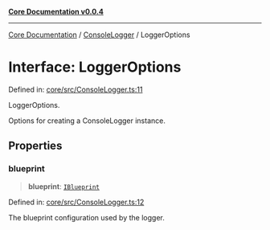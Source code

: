 [**Core Documentation v0.0.4**](../../README.md)

***

[Core Documentation](../../modules.md) / [ConsoleLogger](../README.md) / LoggerOptions

# Interface: LoggerOptions

Defined in: [core/src/ConsoleLogger.ts:11](https://github.com/stonemjs/core/blob/8c14a336c794eb98d8513b950cb1c2786962eaaf/src/ConsoleLogger.ts#L11)

LoggerOptions.

Options for creating a ConsoleLogger instance.

## Properties

### blueprint

> **blueprint**: [`IBlueprint`](../../declarations/type-aliases/IBlueprint.md)

Defined in: [core/src/ConsoleLogger.ts:12](https://github.com/stonemjs/core/blob/8c14a336c794eb98d8513b950cb1c2786962eaaf/src/ConsoleLogger.ts#L12)

The blueprint configuration used by the logger.
